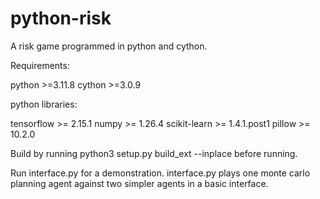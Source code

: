 # python-risk

A risk game programmed in python and cython.

Requirements:

python >=3.11.8
cython >=3.0.9

python libraries:

tensorflow >= 2.15.1
numpy >= 1.26.4
scikit-learn >= 1.4.1.post1
pillow >= 10.2.0

Build by running python3 setup.py build_ext --inplace before running.

Run interface.py for a demonstration. interface.py plays one monte carlo planning agent against two simpler agents in a basic interface.
